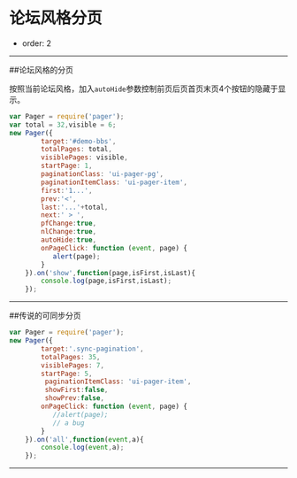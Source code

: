 # 论坛风格分页

- order: 2
---
##论坛风格的分页
 <p>按照当前论坛风格，加入<code>autoHide</code>参数控制前页后页首页末页4个按钮的隐藏于显示。</p>
 
<link href="../pager.css" rel="stylesheet">
<div id="demo-bbs" class="ui-pager clearfix"></div>


````javascript
var Pager = require('pager');
var total = 32,visible = 6;
new Pager({
        target:'#demo-bbs',
        totalPages: total,
        visiblePages: visible,
        startPage: 1,
        paginationClass: 'ui-pager-pg',
        paginationItemClass: 'ui-pager-item',
        first:'1...',
        prev:'<',
        last:'...'+total,
        next:' > ',
        pfChange:true,          
        nlChange:true,          
        autoHide:true,          
        onPageClick: function (event, page) {
           alert(page);
        }
    }).on('show',function(page,isFirst,isLast){
        console.log(page,isFirst,isLast);
    });
````

---
##传说的可同步分页

<link href="../pager.css" rel="stylesheet">
<div class="ui-pager clearfix">
<ul class="sync-pagination ui-pager-pg"></ul>
</div>
 <div id="sync-example-page-content" class="well"></div>
 
<div class="ui-pager clearfix">
<ul class="sync-pagination ui-pager-pg"></ul>
 </div>
 
````javascript
var Pager = require('pager');
new Pager({
        target:'.sync-pagination',
        totalPages: 35,
        visiblePages: 7,
        startPage: 5,
         paginationItemClass: 'ui-pager-item',
         showFirst:false,
         showPrev:false,
        onPageClick: function (event, page) {
           //alert(page);
           // a bug
        }
    }).on('all',function(event,a){
        console.log(event,a);
    });
````
---
